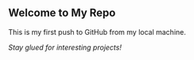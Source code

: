## Welcome to My Repo
This is my first push to GitHub from my local machine.

*Stay glued for interesting projects!*